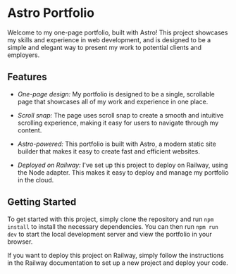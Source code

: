 # Astro Portfolio

Welcome to my one-page portfolio, built with Astro! This project showcases my skills and experience in web development, and is designed to be a simple and elegant way to present my work to potential clients and employers.

## Features
- *One-page design:* My portfolio is designed to be a single, scrollable page that showcases all of my work and experience in one place.

- *Scroll snap:* The page uses scroll snap to create a smooth and intuitive scrolling experience, making it easy for users to navigate through my content.

- *Astro-powered:* This portfolio is built with Astro, a modern static site builder that makes it easy to create fast and efficient websites.

- *Deployed on Railway:* I've set up this project to deploy on Railway, using the Node adapter. This makes it easy to deploy and manage my portfolio in the cloud.

## Getting Started
To get started with this project, simply clone the repository and run `npm install` to install the necessary dependencies. You can then run `npm run dev` to start the local development server and view the portfolio in your browser.

If you want to deploy this project on Railway, simply follow the instructions in the Railway documentation to set up a new project and deploy your code.
